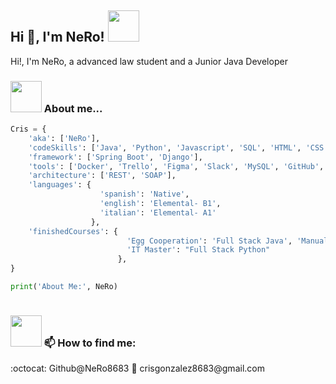<h2> Hi 🐧, I'm NeRo! <img src="https://media.giphy.com/media/mGcNjsfWAjY5AEZNw6/giphy.gif" width="50"></h2>

<p>Hi!, I'm NeRo, a advanced law student and a Junior Java Developer</p>

### <img src="https://media.giphy.com/media/BmfDRHdpLw6sszpKp9/giphy.gif" width="50"> About me...  

```python
Cris = {
    'aka': ['NeRo'],
    'codeSkills': ['Java', 'Python', 'Javascript', 'SQL', 'HTML', 'CSS'],
    'framework': ['Spring Boot', 'Django'],    
    'tools': ['Docker', 'Trello', 'Figma', 'Slack', 'MySQL', 'GitHub', 'PostgreSql', 'JUnit', 'Mockito', 'Selenium', 'Serenity', 'Cypress', 'TestLink', 'Jira'],
    'architecture': ['REST', 'SOAP'],    
    'languages': {
                    'spanish': 'Native',
                    'english': 'Elemental- B1',
                    'italian': 'Elemental- A1'
                  },
    'finishedCourses': {
                          'Egg Cooperation': 'Full Stack Java', 'Manual Testing and Automation',
                          'IT Master': "Full Stack Python"   
                        },
}

print('About Me:', NeRo)
    
```
### <img src="https://media.giphy.com/media/lGhBlBMIN2XsEteTN3/giphy.gif" width="50"> 📫 How to find me:
<p> :octocat: Github@NeRo8683
📧 crisgonzalez8683@gmail.com </p>
